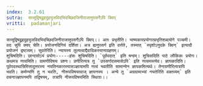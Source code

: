 ```yaml
---
index:  3.2.61
sutra:  सत्सूद्विषद्रुहदुहयुजविदभिदच्छिदजिनीराजामुपसर्गेऽपि क्विप्
vritti:  padamanjari
---
```


	सत्सूद्विषद्रुहदुहयुजविदभिदच्छिदजिनीराजामुपसर्गेऽपि क्विप्।। अतः प्रभृतीति। भाष्यकारप्रयोगात्प्रभृतिशब्दयोगे पञ्चमी। वदः सुपि क्यप् चेति। प्रयोजनदिगियं दर्शिता। अत्र ह्यनुपसर्ग इति वर्त्तते, तस्मात् `स्पृशोऽनुदके क्विन्` इत्यादौ प्रयोजनं द्रष्टव्यम्। सुवतेरिति। न्यायस्य तुल्यत्वाद्दैवादिकस्याप्यग्रहणम्। 
	शुचिषदिति। छान्दसोऽयं प्रयोगः-----हंसः शुचिषदिति। `पूर्वपदात्` इति षन्वम्। शुचिसदिति पाठे लौकिकः प्रयोगः। कथमत्र णत्वमिति। ग्रामणीविषयः प्रश्नः। प्रणीरित्यत्र तु `उपसर्गादसमासेऽपि` इति णत्वमस्त्येव। ज्ञापकादिति। पूर्वपदस्थान्निमित्तादुत्तरस्य नयतिनकारस्यासञ्ज्ञायामपि णत्वं भवतीति सामान्येन ज्ञापकमित्यर्थः। तेनाग्रणीरित्यत्रापि भवति। कर्मण्यणि तु न भवति, नीरूपविषयत्वाज् ज्ञापनस्य । अन्ये तु `अग्रग्रामाभ्यां नयतेरिति वक्तव्यम्` इति वचनाज्ज्ञापनमपि तद्विषयम्, तत्रापि नीरूपविषयमिति स्थिताः।।
